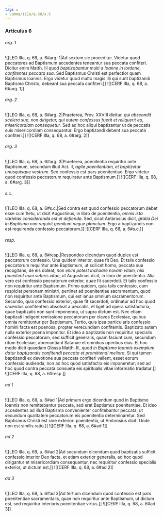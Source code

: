 ```yaml
---
tags : 
- Summa/IIIa/q.68/a.6
---
```


### Articulus 6

###### arg. 1
![[LEO IIIa, q. 68, a. 6#arg. 1|Ad sextum sic proceditur. Videtur quod peccatores ad Baptismum accedentes teneantur sua peccata confiteri. Dicitur enim Matth. III quod *baptizabantur multi a Ioanne in Iordane, confitentes peccata sua*. Sed Baptismus Christi est perfectior quam Baptismus Ioannis. Ergo videtur quod multo magis illi qui sunt baptizandi Baptismo Christo, debeant sua peccata confiteri.]]
![[CERF IIIa, q. 68, a. 6#arg. 1]]

###### arg. 2
![[LEO IIIa, q. 68, a. 6#arg. 2|Praeterea, Prov. XXVIII dicitur, *qui abscondit scelera sua, non dirigetur, qui autem confessus fuerit et reliquerit ea, misericordiam consequetur*. Sed ad hoc aliqui baptizantur ut de peccatis suis misericordiam consequantur. Ergo baptizandi debent sua peccata confiteri.]]
![[CERF IIIa, q. 68, a. 6#arg. 2]]

###### arg. 3
![[LEO IIIa, q. 68, a. 6#arg. 3|Praeterea, poenitentia requiritur ante Baptismum, secundum illud Act. II, *agite poenitentiam, et baptizetur unusquisque vestrum*. Sed confessio est pars poenitentiae. Ergo videtur quod confessio peccatorum requiratur ante Baptismum.]]
![[CERF IIIa, q. 68, a. 6#arg. 3]]

###### s.c.
![[LEO IIIa, q. 68, a. 6#s.c.|Sed contra est quod confessio peccatorum debet esse cum fletu, ut dicit Augustinus, in libro de poenitentia, *omnis ista varietas consideranda est et deflenda*. Sed, sicut Ambrosius dicit, *gratia Dei in Baptismo non requirit gemitum neque planctum*. Ergo a baptizandis non est requirenda confessio peccatorum.]]
![[CERF IIIa, q. 68, a. 6#s.c.]]

###### resp.
![[LEO IIIa, q. 68, a. 6#resp.|Respondeo dicendum quod duplex est peccatorum confessio. Una quidem interior, quae fit Deo. Et talis confessio peccatorum requiritur ante Baptismum, ut scilicet homo, peccata sua recogitans, de eis doleat, *non enim potest inchoare novam vitam, nisi poeniteat eum veteris vitae*, ut Augustinus dicit, in libro de poenitentia. Alia vero est confessio peccatorum exterior, quae fit sacerdoti. Et talis confessio non requiritur ante Baptismum. Primo quidem, quia talis confessio, cum respiciat personam ministri, pertinet ad poenitentiae sacramentum, quod non requiritur ante Baptismum, qui est ianua omnium sacramentorum. Secundo, quia confessio exterior, quae fit sacerdoti, ordinatur ad hoc quod sacerdos confitentem absolvat a peccatis, et liget ad opera satisfactoria, quae baptizatis non sunt imponenda, ut supra dictum est. Nec etiam baptizati indigent remissione peccatorum per claves Ecclesiae, quibus omnia remittuntur per Baptismum. Tertio, quia ipsa particularis confessio homini facta est poenosa, propter verecundiam confitentis. Baptizato autem nulla exterior poena imponitur. Et ideo a baptizatis non requiritur specialis confessio peccatorum, sed sufficit generalis, quam faciunt cum, secundum ritum Ecclesiae, abrenuntiant Satanae et omnibus operibus eius. Et hoc modo dicit quaedam Glossa Matth. III, quod *in Baptismo Ioannis exemplum datur baptizandis confitendi peccata et promittendi meliora*. Si qui tamen baptizandi ex devotione sua peccata confiteri vellent, esset eorum confessio audienda, non ad hoc quod satisfactio eis imponeretur; sed ad hoc quod contra peccata consueta eis spiritualis vitae informatio tradatur.]]
![[CERF IIIa, q. 68, a. 6#resp.]]

###### ad 1
![[LEO IIIa, q. 68, a. 6#ad 1|Ad primum ergo dicendum quod in Baptismo Ioannis non remittebantur peccata, sed erat Baptismus poenitentiae. Et ideo accedentes ad illud Baptisma convenienter confitebantur peccata, ut secundum qualitatem peccatorum eis poenitentia determinaretur. Sed Baptismus Christi est sine exteriori poenitentia, ut Ambrosius dicit. Unde non est similis ratio.]]
![[CERF IIIa, q. 68, a. 6#ad 1]]

###### ad 2
![[LEO IIIa, q. 68, a. 6#ad 2|Ad secundum dicendum quod baptizatis sufficit confessio interior Deo facta, et etiam exterior generalis, ad hoc quod dirigantur et misericordiam consequantur, nec requiritur confessio specialis exterior, ut dictum est.]]
![[CERF IIIa, q. 68, a. 6#ad 2]]

###### ad 3
![[LEO IIIa, q. 68, a. 6#ad 3|Ad tertium dicendum quod confessio est pars poenitentiae sacramentalis, quae non requiritur ante Baptismum, ut dictum est, sed requiritur interioris poenitentiae virtus.]]
![[CERF IIIa, q. 68, a. 6#ad 3]]

